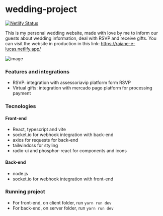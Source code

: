 # wedding-project
[![Netlify Status](https://api.netlify.com/api/v1/badges/9d1a4205-8748-4d16-8305-ef5babc4ddad/deploy-status)](https://app.netlify.com/sites/raiane-e-lucas/deploys)

This is my personal wedding website, made with love by me to inform our guests about wedding information, deal with RSVP and receive gifts. You can visit the website in production in this link: https://raiane-e-lucas.netlify.app/

![image](https://github.com/raiane-honorato/wedding-project/assets/71676577/ae171c85-d2c8-4d98-876e-8f49e9e52ead)

### Features and integrations
* RSVP: integration with assessoriavip platform form RSVP
* Virtual gifts: integration with mercado pago platform for processing payment

### Tecnologies
#### Front-end
* React, typescript and vite
* socket.io for webhook integration with back-end
* axios for requests for back-end
* tailwindcss for styling
* radix-ui and phosphor-react for components and icons

#### Back-end
* node.js 
* socket.io for webhook integration with front-end

### Running project
* For front-end, on client folder, run `yarn run dev`
* For back-end, on server folder, run `yarn run dev`
